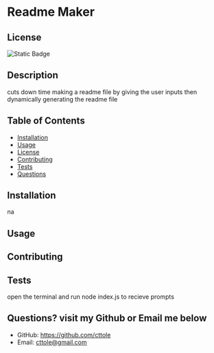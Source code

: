 
  # Readme Maker

  ## License
 
  ![Static Badge](https://img.shields.io/badge/License-Apache%20License%202.0-blue)
 

  ## Description
  cuts down time making a readme file by giving the user inputs then dynamically generating the readme file

  ## Table of Contents
  - [Installation](#installation)
  - [Usage](#usage)
  - [License](#license)
  - [Contributing](#contributing)
  - [Tests](#tests)
  - [Questions](#questions)

  ## Installation
  na

  ## Usage
  

 

  ## Contributing
  
  ## Tests
   open the terminal and run node index.js to recieve prompts

  ## Questions? visit my Github or Email me below
  - GitHub: https://github.com/cttole
  - Email: cttole@gmail.com
